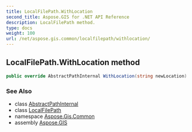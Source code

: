 ```yaml
---
title: LocalFilePath.WithLocation
second_title: Aspose.GIS for .NET API Reference
description: LocalFilePath method. 
type: docs
weight: 100
url: /net/aspose.gis.common/localfilepath/withlocation/
---
```

## LocalFilePath.WithLocation method

```csharp
public override AbstractPathInternal WithLocation(string newLocation)
```

### See Also

* class [AbstractPathInternal](../../abstractpathinternal/)
* class [LocalFilePath](../)
* namespace [Aspose.Gis.Common](../../localfilepath/)
* assembly [Aspose.GIS](../../../)


